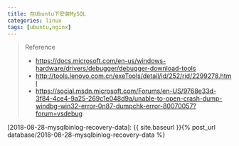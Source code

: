 ```yaml
---
title: 在Ubuntu下安装MySQL
categories: linux
tags: [ubuntu,nginx]
---
```




> Reference
> - https://docs.microsoft.com/en-us/windows-hardware/drivers/debugger/debugger-download-tools
> - http://tools.lenovo.com.cn/exeTools/detail/id/252/rid/2299278.html
> - https://social.msdn.microsoft.com/Forums/en-US/9768e33d-3f84-4ce4-9a25-269c1e048d9a/unable-to-open-crash-dump-windbg-win32-error-0n87-dumpchk-error-80070057?forum=vsdebug


[2018-08-28-mysqlbinlog-recovery-data]: {{ site.baseurl }}{% post_url database/2018-08-28-mysqlbinlog-recovery-data %}